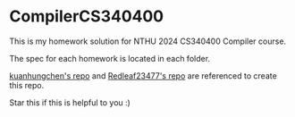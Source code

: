 # CompilerCS340400
This is my homework solution for NTHU 2024 CS340400 Compiler course.

The spec for each homework is located in each folder.

[kuanhungchen's repo](https://github.com/kuanhungchen/Spring-2020-Compiler-Design)
and
[Redleaf23477's repo](https://github.com/Redleaf23477/compilerProject)
are referenced to create this repo.

Star this if this is helpful to you :)
